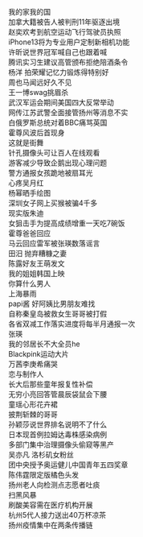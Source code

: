 我的家我的国  
加拿大籍被告人被判刑11年驱逐出境  
赵奕欢考到航空运动飞行驾驶员执照  
iPhone13将为专业用户定制新相机功能  
许昕说世界冠军喊自己也跟着喊  
腾讯实习生建议高管颁布拒绝陪酒条令  
杨洋 拍荣耀记忆力锻炼得特别好  
周也马闻远好久不见  
王一博swag挑眉杀  
武汉军运会期间美国四大反常举动  
网传江苏武警全面接管扬州等消息不实  
白俄罗斯总统对着BBC痛骂英国  
霍尊风波后首现身  
这就是街舞  
针孔摄像头可让百人在线观看  
游客减少导致企鹅出现心理问题  
警方通报女孩跪地被扇耳光  
心疼吴月红  
杨幂晒手绘图  
深圳女子网上买猴被骗4千多  
现实版朱迪  
女狙击手为提高成绩增重一天吃7碗饭  
霍尊爸爸回应  
马云回应雷军被张瑛数落谣言  
田汨 抛弃糟糠之妻  
陈露好友王萌发文  
我的姐姐韩国上映  
你算什么男人  
上海暴雨  
papi酱 好阿姨比男朋友难找  
自称秦皇岛被救女生哥哥被打假  
各省双减工作落实进度将每半月通报一次  
张瑛  
我的邻居长不大全员he  
Blackpink运动大片  
万茜李庚希痛哭  
恋与制作人  
长大后那些童年报复性补偿  
无穷小亮回答管晨辰袋鼠会下腰  
童瑶心形花卉裙  
披荆斩棘的哥哥  
孙颖莎说世界排名说明不了什么  
日本现首例拉姆达毒株感染病例  
多部门集中治理摄像头偷窥等黑产  
吴亦凡 洛杉矶女粉丝  
团中央授予奥运健儿中国青年五四奖章  
陈伟霆限定版橘色头发  
扬州老人向检测点志愿者吐痰  
扫黑风暴  
刷酸美容需在医疗机构开展  
杭州5代人接力送出40万杯凉茶  
扬州疫情集中在两条传播链  
